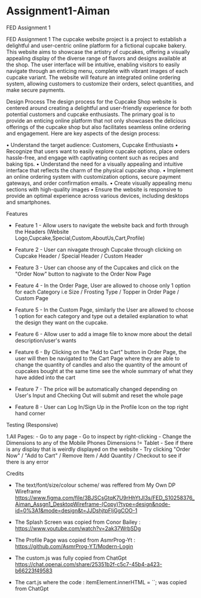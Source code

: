 # Assignment1-Aiman

FED Assignment 1

FED Assignment 1
The cupcake website project is a project to establish a delightful and user-centric online platform for a fictional cupcake bakery. This website aims to showcase the artistry of cupcakes, offering a visually appealing display of the diverse range of flavors and designs available at the shop. The user interface will be intuitive, enabling visitors to easily navigate through an enticing menu, complete with vibrant images of each cupcake variant. The website will feature an integrated online ordering system, allowing customers to customize their orders, select quantities, and make secure payments.

Design Process
The design process for the Cupcake Shop website is centered around creating a delightful and user-friendly experience for both potential customers and cupcake enthusiasts. The primary goal is to provide an enticing online platform that not only showcases the delicious offerings of the cupcake shop but also facilitates seamless online ordering and engagement. Here are key aspects of the design process:

• Understand the target audience: Customers, Cupcake Enthusiasts
• Recognize that users want to easily explore cupcake options, place orders hassle-free, and engage with captivating content such as recipes and baking tips.
• Understand the need for a visually appealing and intuitive interface that reflects the charm of the physical cupcake shop.
• Implement an online ordering system with customization options, secure payment gateways, and order confirmation emails.
• Create visually appealing menu sections with high-quality images
• Ensure the website is responsive to provide an optimal experience across various devices, including desktops and smartphones.

Features

- Feature 1 - Allow users to navigate the website back and forth through the Headers (Website Logo,Cupcake,Special,Custom,AboutUs,Cart,Profile)

- Feature 2 - User can nivagate through Cupcake through clicking on Cupcake Header / Special Header / Custom Header
- Feature 3 - User can choose any of the Cupcakes and click on the "Order Now" button to nagivate to the Order Now Page

- Feature 4 - In the Order Page, User are allowed to choose only 1 option for each Category i.e Size / Frosting Type / Topper in Order Page / Custom Page

- Feature 5 - In the Custom Page, similarly the User are allowed to choose 1 option for each category and type out a detailed explanation to what the design they want on the cupcake.

- Feature 6 - Allow user to add a image file to know more about the detail description/user's wants

- Feature 6 - By Clicking on the "Add to Cart" button in Order Page, the user will then be navigated to the Cart Page where they are able to change the quantity of candles and also the quantity of the amount of cupcakes bought at the same time see the whole summary of what they have added into the cart

- Feature 7 - The price will be automatically changed depending on User's Input and Checking Out will submit and reset the whole page
- Feature 8 - User can Log In/Sign Up in the Profile Icon on the top right hand corner

Testing (Responsive)

1.All Pages: - Go to any page - Go to inspect by right-clicking - Change the Dimensions to any of the Mobile Phones Dimensions != Tablet - See if there is any display that is weirdly displayed on the website - Try clicking "Order Now" / "Add to Cart" / Remove Item / Add Quantity / Checkout to see if there is any error

Credits

- The text/font/size/colour scheme/ was reffered from My Own DP Wireframe https://www.figma.com/file/3BJSCsGtqK7U9rHhYtJI3s/FED_S10258376_Aiman_Assgn1_DesktopWireframe-(Copy)?type=design&node-id=0%3A1&mode=design&t=JJDshjtpFljGgCOO-1

- The Splash Screen was copied from Conor Bailey : https://www.youtube.com/watch?v=2ak37WrbSDg

- The Profile Page was copied from AsmrProg-Yt : https://github.com/AsmrProg-YT/Modern-Login

- The custom.js was fully copied from ChatGpt https://chat.openai.com/share/25351b2f-c5c7-45b4-a423-b66223f49583

- The cart.js where the code : itemElement.innerHTML = ``; was copied from ChatGpt
